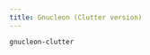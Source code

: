 ```yaml
---
title: Gnucleon (Clutter version)
---
```


```{.unwrap pipe="./root/data/scripts/git2md.sh"}
gnucleon-clutter
```
